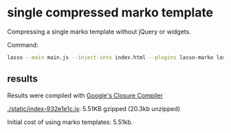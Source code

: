 # single compressed marko template

Compressing a single marko template without jQuery or widgets.

Command:
```bash
lasso --main main.js --inject-into index.html --plugins lasso-marko lasso-less --production
```

## results

Results were compiled with [Google's Closure Compiler](https://closure-compiler.appspot.com/home)

[./static/index-932e1e1c.js](./static/index-932e1e1c.js): 5.51KB gzipped (20.3kb unzipped)

Initial cost of using marko templates: 5.51kb.
